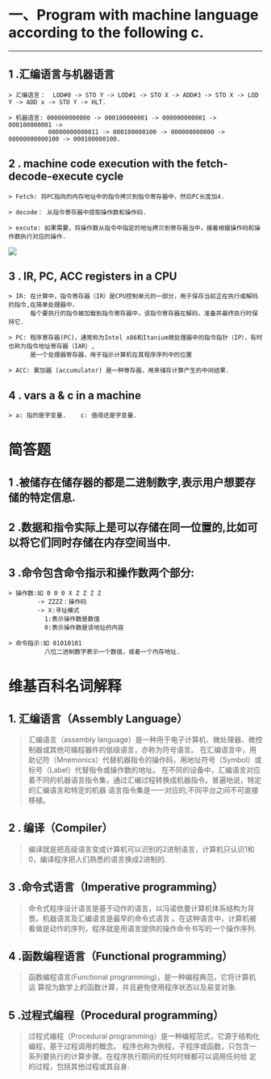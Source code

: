 # 一、Program with machine language according to the following c.
---
## 1 .汇编语言与机器语言 
 
    > 汇编语言：  LOD#0 -> STO Y -> LOD#1 -> STO X -> ADD#3 -> STO X -> LOD Y -> ADD x -> STO Y -> HLT. 

    > 机器语言: 000000000000 -> 000100000001 -> 000000000001 -> 000100000001 -> 
               00000000000011 -> 000100000100 -> 000000000000 -> 00000000000100 -> 000100000100.
## 2 . machine code execution with the fetch-decode-execute cycle 
 
    > Fetch: 将PC指向的内存地址中的指令拷贝到指令寄存器中，然后PC长度加4.
    
    > decode： 从指令寄存器中提取操作数和操作码.
    
    > excute: 如果需要，将操作数从指令中指定的地址拷贝到寄存器当中，接着根据操作码和操作数执行对应的操作.
    
    
    
![](https://github.com/yangzhanp/yangzhanp----homework/blob/gh-pages/548581289398727517.png)
    
    
    
## 3 . IR, PC, ACC registers in a CPU
 
    > IR: 在计算中，指令寄存器（IR）是CPU控制单元的一部分，用于保存当前正在执行或解码的指令,在简单处理器中，
          每个要执行的指令被加载到指令寄存器中，该指令寄存器在解码，准备并最终执行时保持它.
          
    > PC: 程序寄存器(PC)，通常称为Intel x86和Itanium微处理器中的指令指针（IP），有时也称为指令地址寄存器（IAR）,
          是一个处理器寄存器，用于指示计算机在其程序序列中的位置
          
    > ACC: 累加器 (accumulator) 是一种寄存器，用来储存计算产生的中间结果.
## 4 . vars a & c in a machine
 
    > a: 指的是字变量.    c: 值得还是字变量.
    
    
# 简答题
 
## 1 .被储存在储存器的都是二进制数字,表示用户想要存储的特定信息.
 
## 2 .数据和指令实际上是可以存储在同一位置的,比如可以将它们同时存储在内存空间当中. 
 
## 3 .命令包含命令指示和操作数两个部分:
 
    > 操作数:如 0 0 0 X Z Z Z Z
            -> ZZZZ：操作码
            -> X:寻址模式
              1:表示操作数是数值
              0:表示操作数是该地址的内容
    
    > 命令指示:如 01010101
              八位二进制数字表示一个数值，或者一个内存地址.
              
              
              
              
# 维基百科名词解释


## 1. 汇编语言（Assembly Language）

> 汇编语言（assembly language）是一种用于电子计算机、微处理器、微控制器或其他可编程器件的低级语言，亦称为符号语言。
  在汇编语言中，用助记符（Mnemonics）代替机器指令的操作码，用地址符号（Symbol）或标号（Label）代替指令或操作数的地址。
  在不同的设备中，汇编语言对应着不同的机器语言指令集，通过汇编过程转换成机器指令。普遍地说，特定的汇编语言和特定的机器
  语言指令集是一一对应的,不同平台之间不可直接移植。 
  
  
## 2 . 编译（Compiler）

> 编译就是把高级语言变成计算机可以识别的2进制语言，计算机只认识1和0，编译程序把人们熟悉的语言换成2进制的.


## 3 .命令式语言（Imperative programming）

> 命令式程序设计语言是基于动作的语言，以冯诺依曼计算机体系结构为背景。机器语言及汇编语言是最早的命令式语言
。在这种语言中，计算机被看做是动作的序列，程序就是用语言提供的操作命令书写的一个操作序列.


## 4 .函数编程语言（Functional programming）

> 函数编程语言(Functional programming)，是一种编程典范，它将计算机运
算视为数学上的函数计算，并且避免使用程序状态以及易变对象.


## 5 .过程式编程（Procedural programming）

> 过程式编程（Procedural programming）是一种编程范式，它源于结构化编程，基于过程调用的概念。
程序也称为例程，子程序或函数，只包含一系列要执行的计算步骤。在程序执行期间的任何时候都可以调用任何给
定的过程，包括其他过程或其自身.
    

 
 
 

